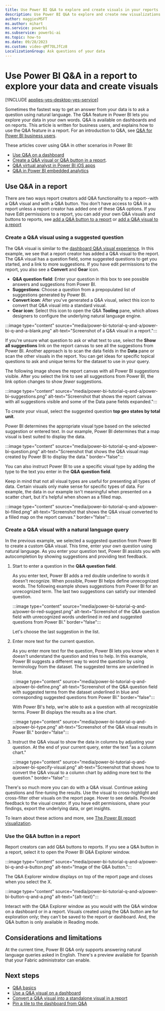 ```yaml
---
title: Use Power BI Q&A to explore and create visuals in your reports
description: Use Power BI Q&A to explore and create new visualizations in reports.
author: maggiesMSFT
ms.author: mihart
ms.service: powerbi
ms.subservice: powerbi-ai
ms.topic: how-to
ms.date: 09/28/2023
ms.custom: video-qMf7OLJfCz8
LocalizationGroup: Ask questions of your data
---
```

# Use Power BI Q&A in a report to explore your data and create visuals

[!INCLUDE [applies-yes-desktop-yes-service](../includes/applies-yes-desktop-yes-service.md)]

Sometimes the fastest way to get an answer from your data is to ask a question using natural language. The Q&A feature in Power BI lets you explore your data in your own words. Q&A is available on dashboards and on reports. This article is written for business users, and explains how to use the Q&A feature in a report. For an introduction to Q&A, see [Q&A for Power BI business users](../consumer/end-user-q-and-a.md).

These articles cover using Q&A in other scenarios in Power BI:

- [Use Q&A on a dashboard](end-user-q-and-a-tutorial.md)
- [Create a Q&A visual or Q&A button in a report](../visuals/power-bi-visualization-q-and-a.md). 
- [Q&A virtual analyst in Power BI iOS apps](../consumer/mobile/mobile-apps-ios-qna.md)
- [Q&A in Power BI embedded analytics](../developer/embedded/qanda.md)

## Use Q&A in a report

There are two ways report creators add Q&A functionality to a report--with a Q&A visual and with a Q&A button. You don't have access to Q&A in a report unless a report creator has added one of these Q&A options. If you have Edit permissions to a report, you can add your own Q&A visuals and buttons to reports, see [add a Q&A button to a report](../consumer/end-user-buttons.md) or [add a Q&A visual to a report](../visuals/power-bi-visualization-q-and-a.md) 

### Create a Q&A visual using a suggested question

The Q&A visual is similar to the [dashboard Q&A visual experience](end-user-q-and-a-tutorial.md). In this example, we see that a report creator has added a Q&A visual to the report. The Q&A visual has a question field, some suggested questions to get you started, and a link to more suggestions. If you have edit permissions to the report, you also see a **Convert** and **Gear** icon. 

- **Q&A question field**: Enter your question in this box to see possible answers and suggestions from Power BI.
- **Suggestions**: Choose a question from a prepopulated list of suggestions generated by Power BI.
- **Convert icon**: After you've generated a Q&A visual, select this icon to convert that Q&A visual into a standard visual. 
- **Gear icon**: Select this icon to open the Q&A **Tooling** pane, which allows designers to configure the underlying natural language engine.

:::image type="content" source="media/power-bi-tutorial-q-and-a/power-bi-q-and-a-blank.png" alt-text="Screenshot of a Q&A visual in a report.":::

If you're unsure what question to ask or what text to use, select the **Show all suggestions** link on the report canvas to see all the suggestions from Power BI. Another approach is to scan the data fields in the **Data** pane or scan the other visuals in the report. You can get ideas for specific topical questions to ask and unique terms for the dataset to use in your query.

The following image shows the report canvas with all Power BI suggestions visible. After you select the link to see all suggestions from Power BI, the link option changes to show _fewer_ suggestions.

:::image type="content" source="media/power-bi-tutorial-q-and-a/power-bi-suggestions.png" alt-text="Screenshot that shows the report canvas with all suggestions visible and some of the Data pane fields expanded."::: 

To create your visual, select the suggested question **top geo states by total unit**.
   
   Power BI determines the appropriate visual type based on the selected suggestion or entered text. In our example, Power BI determines that a map visual is best suited to display the data.

   :::image type="content" source="media/power-bi-tutorial-q-and-a/power-bi-question.png" alt-text="Screenshot that shows the Q&A visual map created by Power BI to display the data." border="false":::

   You can also instruct Power BI to use a specific visual type by adding the type to the text you enter in the **Q&A question field**.
   
   Keep in mind that not all visual types are useful for presenting all types of data. Certain visuals only make sense for specific types of data. For example, the data in our example isn't meaningful when presented on a scatter chart, but it's helpful when shown as a filled map.

   :::image type="content" source="media/power-bi-tutorial-q-and-a/power-bi-filled.png" alt-text="Screenshot that shows the Q&A visual converted to a filled map on the report canvas." border="false":::

### Create a Q&A visual with a natural language query

In the previous example, we selected a suggested question from Power BI to create a custom Q&A visual. This time, enter your own question using natural language. As you enter your question text, Power BI assists you with autocompletion by showing suggestions and providing text feedback.  

1. Start to enter a question in the **Q&A question field**.

   As you enter text, Power BI adds a red double underline to words it doesn't recognize. When possible, Power BI helps define unrecognized words. The following example shows suggestions from Power BI for an unrecognized term. The last two suggestions can satisfy our intended question.

   :::image type="content" source="media/power-bi-tutorial-q-and-a/power-bi-red-suggest.png" alt-text="Screenshot of the Q&A question field with unrecognized words underlined in red and suggested questions from Power BI." border="false":::

   Let's choose the last suggestion in the list.

1. Enter more text for the current question. 

   As you enter more text for the question, Power BI lets you know when it doesn't understand the question and tries to help. In this example, Power BI suggests a different way to word the question by using terminology from the dataset. The suggested terms are underlined in blue.

   :::image type="content" source="media/power-bi-tutorial-q-and-a/power-bi-define.png" alt-text="Screenshot of the Q&A question field with suggested terms from the dataset underlined in blue and corresponding suggested questions from Power BI." border="false":::

   With Power BI's help, we're able to ask a question with all recognizable terms. Power BI displays the results as a line chart.

   :::image type="content" source="media/power-bi-tutorial-q-and-a/power-bi-type.png" alt-text="Screenshot of the Q&A visual results in Power BI." border="false":::

1. Instruct the Q&A visual to show the data in columns by adjusting your question. At the end of your current query, enter the text "as a column chart." 

   :::image type="content" source="media/power-bi-tutorial-q-and-a/power-bi-specify-visual.png" alt-text="Screenshot that shows how to convert the Q&A visual to a column chart by adding more text to the question." border="false":::

There's so much more you can do with a Q&A visual. Continue asking questions and fine-tuning the results. Use the visual to cross-highlight and cross-filter other visuals on the report page. Hover to see details. Provide feedback to the visual creator. If you have edit permissions, share your findings, export the underlying data, or get insights. 

To learn about these actions and more, see [The Power BI report visualization](../visuals/power-bi-visualization-q-and-a.md).

### Use the Q&A button in a report

Report creators can add Q&A buttons to reports. If you see a Q&A button in a report, select it to open the Power BI Q&A Explorer window. 

:::image type="content" source="media/power-bi-tutorial-q-and-a/power-bi-q-and-a-button.png" alt-text="Image of the Q&A button.":::

The Q&A Explorer window displays on top of the report page and closes when you select the X.  

:::image type="content" source="media/power-bi-tutorial-q-and-a/power-bi-button-q-and-a.png" alt-text="{alt-text}":::

Interact with the Q&A Explorer window as you would with the Q&A window on a dashboard or in a report. Visuals created using the Q&A button are for exploration only; they can't be saved to the report or dashboard. And, the Q&A button is only available in Reading mode. 


## Considerations and limitations
At the current time, Power BI Q&A only supports answering natural language queries asked in English. There's a preview available for Spanish that your Fabric administrator can enable. 

## Next steps

- [Q&A basics](../consumer/end-user-q-and-a.md)
- [Use a Q&A visual on a dashboard](end-user-q-and-a-tutorial.md)
- [Convert a Q&A visual into a standalone visual in a report](../visuals/power-bi-visualization-types-for-reports-and-q-and-a.md#convert-your-q&a-visual-into-a-standard-visual)
- [Pin a tile to the dashboard from Q&A](../create-reports/service-dashboard-pin-tile-from-q-and-a.md)
